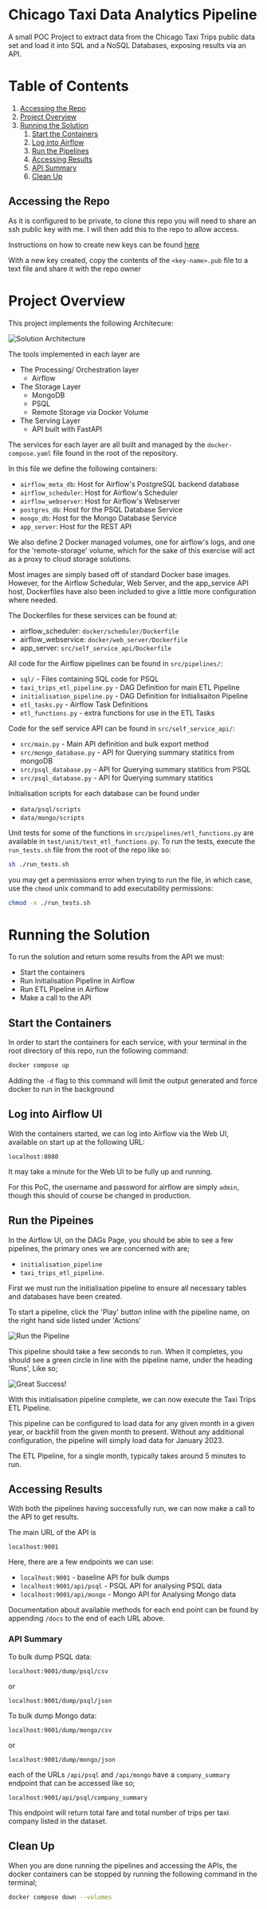 # Chicago Taxi Data Analytics Pipeline
A small POC Project to extract data from the Chicago Taxi Trips public data set and load it into SQL and a NoSQL Databases, exposing results via an API.

# Table of Contents
1. [Accessing the Repo](#repo_access)
2. [Project Overview](#overview)
3. [Running the Solution](#run_solution)
    1. [Start the Containers](#start_containers)
    2. [Log into Airflow](#airflow_login)
    3. [Run the Pipelines](#run_pipelines)
    4. [Accessing Results](#access_api)
    5. [API Summary](#api_summary)
    6. [Clean Up](#clean_up)

## Accessing the Repo <a name="repo_access"></a>
As it is configured to be private, to clone this repo you will need to share an ssh public key with me. I will then add this to the repo to allow access. 

Instructions on how to create new keys can be found [here](https://docs.github.com/en/authentication/connecting-to-github-with-ssh/generating-a-new-ssh-key-and-adding-it-to-the-ssh-agent)

With a new key created, copy the contents of the `<key-name>.pub` file to a text file and share it with the repo owner

# Project Overview <a name="overview"></a>
This project implements the following Architecure:

![Solution Architecture](img/CTD_Architecture.jpg "Architectural Overview")

The tools implemented in each layer are
- The Processing/ Orchestration layer
  - Airflow
- The Storage Layer
  - MongoDB
  - PSQL
  - Remote Storage via Docker Volume
- The Serving Layer
  - API built with FastAPI

The services for each layer are all built and managed by the `docker-compose.yaml` file found in the root of the repository.

In this file we define the following containers:
 - `airflow_meta_db`: Host for Airflow's PostgreSQL backend database
 - `airflow_scheduler`: Host for Airflow's Scheduler
 - `airflow_webserver`: Host for Airflow's Webserver
 - `postgres_db`: Host for the PSQL Database Service
 - `mongo_db`: Host for the Mongo Database Service
 - `app_server`: Host for the REST API

We also define 2 Docker managed volumes, one for airflow's logs, and one for the 'remote-storage' volume, which for the sake of this exercise will act as a proxy to cloud storage solutions.

Most images are simply based off of standard Docker base images. However, for the Airflow Schedular, Web Server, and the app_service API host, Dockerfiles have also been included to give a little more configuration where needed.

The Dockerfiles for these services can be found at:
 - airflow_scheduler: `docker/scheduler/Dockerfile`
 - airflow_webservice: `docker/web_server/Dockerfile`
 - app_server: `src/self_service_api/Dockerfile`

All code for the Airflow pipelines can be found in `src/pipelines/`:
 - `sql/` - Files containing SQL code for PSQL
 - `taxi_trips_etl_pipeline.py` - DAG Definition for main ETL Pipeline
 - `initialisation_pipeline.py` - DAG Definition for Initialisaiton Pipeline
 - `etl_tasks.py` - Airflow Task Definitions
 - `etl_functions.py` - extra functions for use in the ETL Tasks

Code for the self service API can be found in `src/self_service_api/`:
 - `src/main.py` - Main API definition and bulk export method
 - `src/mongo_database.py` - API for Querying summary statitics from mongoDB
  - `src/psql_database.py` - API for Querying summary statitics from PSQL
  - `src/psql_database.py` - API for Querying summary statitics

Initialisation scripts for each database can be found under  
- `data/psql/scripts`
- `data/mongo/scripts`

Unit tests for some of the functions in `src/pipelines/etl_functions.py` are available in `test/unit/test_etl_functions.py`. To run the tests, execute the `run_tests.sh` file from the root of the repo like so:

```bash
sh ./run_tests.sh
```
you may get a permissions error when trying to run the file, in which case, use the `chmod` unix command to add executability permissions:

```bash
chmod -x ./run_tests.sh
```

# Running the Solution <a name="run_solution"></a>
To run the solution and return some results from the API we must:
 - Start the containers
 - Run Initialisation Pipeline in Airflow
 - Run ETL Pipeline in Airflow
 - Make a call to the API

## Start the Containers <a name="start_containers"></a>
In order to start the containers for each service, with your terminal in the root directory of this repo, run the following command:

```bash
docker compose up
```

Adding the `-d` flag to this command will limit the output generated and force docker to run in the background

## Log into Airflow UI <a name="airflow_login"></a>
With the containers started, we can log into Airflow via the Web UI, available on start up at the following URL:

```
localhost:8080
```

It may take a minute for the Web UI to be fully up and running. 

For this PoC, the username and password for airflow are simply `admin`, though this should of course be changed in production.

## Run the Pipeines <a name="run_pipelines"></a>
In the Airflow UI, on the DAGs Page, you should be able to see a few pipelines, the primary ones we are concerned with are; 
- `initialisation_pipeline`
- `taxi_trips_etl_pipeline`.

First we must run the initialisation pipeline to ensure all necessary tables and databases have been created.

To start a pipeline, click the 'Play' button inline with the pipeline name, on the right hand side listed under 'Actions'

![Run the Pipeline](img/run_button.PNG)

This pipeline should take a few seconds to run. When it completes, you should see a green circle in line with the pipeline name, under the heading 'Runs', Like so;

![Great Success!](img/run_success.PNG)

With this initialisation pipeline complete, we can now execute the Taxi Trips ETL Pipeline.

This pipeline can be configured to load data for any given month in a given year, or backfill from the given month to present. Without any additional configuration, the pipeline will simply load data for January 2023.

The ETL Pipeline, for a single month, typically takes around 5 minutes to run.

## Accessing Results <a name="access_api"></a>

With both the pipelines having successfully run, we can now make a call to the API to get results.

The main URL of the API is

```
localhost:9001
```

Here, there are a few endpoints we can use:

 - `localhost:9001` - baseline API for bulk dumps
 - `localhost:9001/api/psql` - PSQL API for analysing PSQL data
 - `localhost:9001/api/mongo` - Mongo API for Analysing Mongo data

Documentation about available methods for each end point can be found by appending `/docs` to the end of each URL above.

### API Summary <a name="api_summary"></a>
To bulk dump PSQL data:

```
localhost:9001/dump/psql/csv
```
or
```
localhost:9001/dump/psql/json
```

To bulk dump Mongo data:

```
localhost:9001/dump/mongo/csv
```
 or 
```
localhost:9001/dump/mongo/json
```

each of the URLs `/api/psql` and `/api/mongo` have a `company_summary` endpoint that can be accessed like so;

```
localhost:9001/api/psql/company_summary
```

This endpoint will return total fare and total number of trips per taxi company listed in the dataset.

## Clean Up <a name="clean_up"></a>
When you are done running the pipelines and accessing the APIs, the docker containers can be stopped by running the following command in the terminal;

```bash
docker compose down --volumes
```
